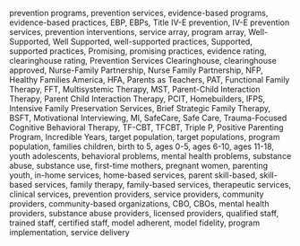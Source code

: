 prevention programs, prevention services, evidence-based programs, evidence-based practices, EBP, EBPs, Title IV-E prevention, IV-E prevention services, prevention interventions, service array, program array, Well-Supported, Well Supported, well-supported practices, Supported, supported practices, Promising, promising practices, evidence rating, clearinghouse rating, Prevention Services Clearinghouse, clearinghouse approved, Nurse-Family Partnership, Nurse Family Partnership, NFP, Healthy Families America, HFA, Parents as Teachers, PAT, Functional Family Therapy, FFT, Multisystemic Therapy, MST, Parent-Child Interaction Therapy, Parent Child Interaction Therapy, PCIT, Homebuilders, IFPS, Intensive Family Preservation Services, Brief Strategic Family Therapy, BSFT, Motivational Interviewing, MI, SafeCare, Safe Care, Trauma-Focused Cognitive Behavioral Therapy, TF-CBT, TFCBT, Triple P, Positive Parenting Program, Incredible Years, target population, target populations, program population, families children, birth to 5, ages 0-5, ages 6-10, ages 11-18, youth adolescents, behavioral problems, mental health problems, substance abuse, substance use, first-time mothers, pregnant women, parenting youth, in-home services, home-based services, parent skill-based, skill-based services, family therapy, family-based services, therapeutic services, clinical services, prevention providers, service providers, community providers, community-based organizations, CBO, CBOs, mental health providers, substance abuse providers, licensed providers, qualified staff, trained staff, certified staff, model adherent, model fidelity, program implementation, service delivery